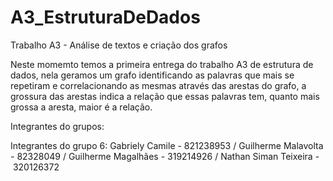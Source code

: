 # A3_EstruturaDeDados
Trabalho A3 - Análise de textos e criação dos grafos

Neste momemto temos a primeira entrega do trabalho A3 de estrutura de dados, nela geramos um grafo identificando as palavras que mais se repetiram e correlacionando as mesmas através das arestas do grafo, a grossura das arestas indica a relação que essas palavras tem, quanto mais grossa a aresta, maior é a relação.

Integrantes do grupos:

Integrantes do grupo 6:
Gabriely Camile - 821238953 /
Guilherme Malavolta - 82328049 / 
Guilherme Magalhães - 319214926 /
Nathan Siman Teixeira - 320126372
